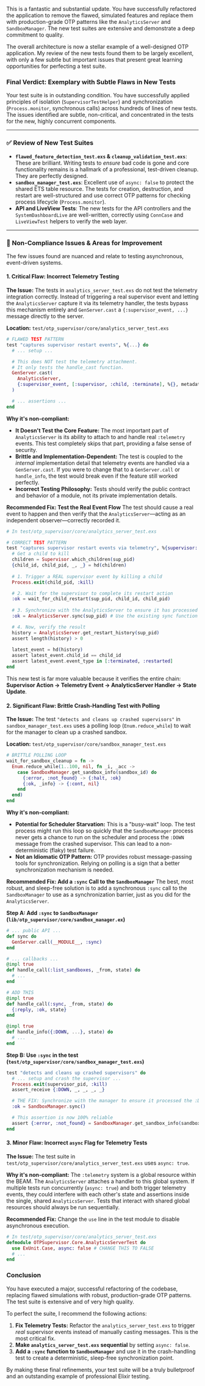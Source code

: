 This is a fantastic and substantial update. You have successfully refactored the application to remove the flawed, simulated features and replace them with production-grade OTP patterns like the `AnalyticsServer` and `SandboxManager`. The new test suites are extensive and demonstrate a deep commitment to quality.

The overall architecture is now a stellar example of a well-designed OTP application. My review of the new tests found them to be largely excellent, with only a few subtle but important issues that present great learning opportunities for perfecting a test suite.

### Final Verdict: Exemplary with Subtle Flaws in New Tests

Your test suite is in outstanding condition. You have successfully applied principles of isolation (`SupervisorTestHelper`) and synchronization (`Process.monitor`, synchronous calls) across hundreds of lines of new tests. The issues identified are subtle, non-critical, and concentrated in the tests for the new, highly concurrent components.

---

### ✅ Review of New Test Suites

*   **`flawed_feature_detection_test.exs` & `cleanup_validation_test.exs`**: These are brilliant. Writing tests to *ensure* bad code is gone and core functionality remains is a hallmark of a professional, test-driven cleanup. They are perfectly designed.
*   **`sandbox_manager_test.exs`**: Excellent use of `async: false` to protect the shared ETS table resource. The tests for creation, destruction, and restart are well-structured and use correct OTP patterns for checking process lifecycle (`Process.monitor`).
*   **API and LiveView Tests**: The new tests for the API controllers and the `SystemDashboardLive` are well-written, correctly using `ConnCase` and `LiveViewTest` helpers to verify the web layer.

---

### 🔬 Non-Compliance Issues & Areas for Improvement

The few issues found are nuanced and relate to testing asynchronous, event-driven systems.

#### 1. Critical Flaw: Incorrect Telemetry Testing

**The Issue:**
The tests in `analytics_server_test.exs` do not test the telemetry integration correctly. Instead of triggering a real supervisor event and letting the `AnalyticsServer` capture it via its telemetry handler, the tests bypass this mechanism entirely and `GenServer.cast` a `{:supervisor_event, ...}` message directly to the server.

**Location:** `test/otp_supervisor/core/analytics_server_test.exs`
```elixir
# FLAWED TEST PATTERN
test "captures supervisor restart events", %{...} do
  # ... setup ...

  # This does NOT test the telemetry attachment.
  # It only tests the handle_cast function.
  GenServer.cast(
    AnalyticsServer,
    {:supervisor_event, [:supervisor, :child, :terminate], %{}, metadata}
  )

  # ... assertions ...
end
```

**Why it's non-compliant:**
*   **It Doesn't Test the Core Feature:** The most important part of `AnalyticsServer` is its ability to attach to and handle real `:telemetry` events. This test completely skips that part, providing a false sense of security.
*   **Brittle and Implementation-Dependent:** The test is coupled to the *internal* implementation detail that telemetry events are handled via a `GenServer.cast`. If you were to change that to a `GenServer.call` or `handle_info`, the test would break even if the feature still worked perfectly.
*   **Incorrect Testing Philosophy:** Tests should verify the public contract and behavior of a module, not its private implementation details.

**Recommended Fix: Test the Real Event Flow**
The test should cause a real event to happen and then verify that the `AnalyticsServer`—acting as an independent observer—correctly recorded it.

```elixir
# In test/otp_supervisor/core/analytics_server_test.exs

# CORRECT TEST PATTERN
test "captures supervisor restart events via telemetry", %{supervisor: _supervisor, sup_pid: sup_pid} do
  # Get a child to kill
  children = Supervisor.which_children(sup_pid)
  {child_id, child_pid, _, _} = hd(children)
  
  # 1. Trigger a REAL supervisor event by killing a child
  Process.exit(child_pid, :kill)

  # 2. Wait for the supervisor to complete its restart action
  :ok = wait_for_child_restart(sup_pid, child_id, child_pid)
  
  # 3. Synchronize with the AnalyticsServer to ensure it has processed the event
  :ok = AnalyticsServer.sync(sup_pid) # Use the existing sync function

  # 4. Now, verify the result
  history = AnalyticsServer.get_restart_history(sup_pid)
  assert length(history) > 0
  
  latest_event = hd(history)
  assert latest_event.child_id == child_id
  assert latest_event.event_type in [:terminated, :restarted]
end
```
This new test is far more valuable because it verifies the entire chain: **Supervisor Action -> Telemetry Event -> AnalyticsServer Handler -> State Update**.

#### 2. Significant Flaw: Brittle Crash-Handling Test with Polling

**The Issue:**
The test `"detects and cleans up crashed supervisors"` in `sandbox_manager_test.exs` uses a polling loop (`Enum.reduce_while`) to wait for the manager to clean up a crashed sandbox.

**Location:** `test/otp_supervisor/core/sandbox_manager_test.exs`
```elixir
# BRITTLE POLLING LOOP
wait_for_sandbox_cleanup = fn ->
  Enum.reduce_while(1..100, nil, fn _i, _acc ->
    case SandboxManager.get_sandbox_info(sandbox_id) do
      {:error, :not_found} -> {:halt, :ok}
      {:ok, _info} -> {:cont, nil}
    end
  end)
end
```

**Why it's non-compliant:**
*   **Potential for Scheduler Starvation:** This is a "busy-wait" loop. The test process might run this loop so quickly that the `SandboxManager` process never gets a chance to run on the scheduler and process the `:DOWN` message from the crashed supervisor. This can lead to a non-deterministic (flaky) test failure.
*   **Not an Idiomatic OTP Pattern:** OTP provides robust message-passing tools for synchronization. Relying on polling is a sign that a better synchronization mechanism is needed.

**Recommended Fix: Add a `:sync` Call to the `SandboxManager`**
The best, most robust, and sleep-free solution is to add a synchronous `:sync` call to the `SandboxManager` to use as a synchronization barrier, just as you did for the `AnalyticsServer`.

**Step A: Add `:sync` to `SandboxManager` (`lib/otp_supervisor/core/sandbox_manager.ex`)**
```elixir
# ... public API ...
def sync do
  GenServer.call(__MODULE__, :sync)
end

# ... callbacks ...
@impl true
def handle_call(:list_sandboxes, _from, state) do
  # ...
end

# ADD THIS
@impl true
def handle_call(:sync, _from, state) do
  {:reply, :ok, state}
end

@impl true
def handle_info({:DOWN, ...}, state) do
  # ...
end
```

**Step B: Use `:sync` in the test (`test/otp_supervisor/core/sandbox_manager_test.exs`)**
```elixir
test "detects and cleans up crashed supervisors" do
  # ... setup and crash the supervisor ...
  Process.exit(supervisor_pid, :kill)
  assert_receive {:DOWN, _, _, _, _}

  # THE FIX: Synchronize with the manager to ensure it processed the :DOWN message
  :ok = SandboxManager.sync()

  # This assertion is now 100% reliable
  assert {:error, :not_found} = SandboxManager.get_sandbox_info(sandbox_id)
end
```

#### 3. Minor Flaw: Incorrect `async` Flag for Telemetry Tests

**The Issue:**
The test suite in `test/otp_supervisor/core/analytics_server_test.exs` uses `async: true`.

**Why it's non-compliant:**
The `:telemetry` system is a global resource within the BEAM. The `AnalyticsServer` attaches a handler to this global system. If multiple tests run concurrently (`async: true`) and both trigger telemetry events, they could interfere with each other's state and assertions inside the single, shared `AnalyticsServer`. Tests that interact with shared global resources should always be run sequentially.

**Recommended Fix:**
Change the `use` line in the test module to disable asynchronous execution.

```elixir
# In test/otp_supervisor/core/analytics_server_test.exs
defmodule OTPSupervisor.Core.AnalyticsServerTest do
  use ExUnit.Case, async: false # CHANGE THIS TO FALSE
  # ...
end
```

### Conclusion

You have executed a major, successful refactoring of the codebase, replacing flawed simulations with robust, production-grade OTP patterns. The test suite is extensive and of very high quality.

To perfect the suite, I recommend the following actions:

1.  **Fix Telemetry Tests:** Refactor the `analytics_server_test.exs` to trigger *real* supervisor events instead of manually casting messages. This is the most critical fix.
2.  **Make `analytics_server_test.exs` sequential** by setting `async: false`.
3.  **Add a `:sync` function to `SandboxManager`** and use it in the crash-handling test to create a deterministic, sleep-free synchronization point.

By making these final refinements, your test suite will be a truly bulletproof and an outstanding example of professional Elixir testing.